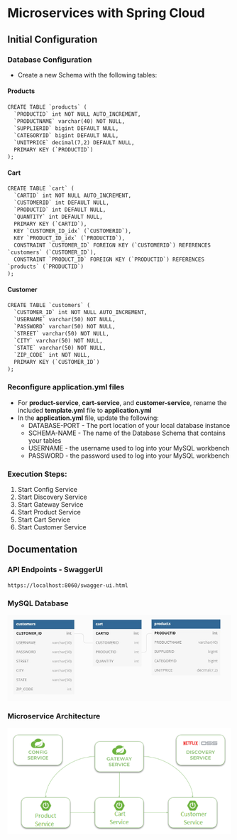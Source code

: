 # Microservices with Spring Cloud

## Initial Configuration

### Database Configuration
- Create a new Schema with the following tables:
#### Products
```shell
CREATE TABLE `products` (
  `PRODUCTID` int NOT NULL AUTO_INCREMENT,
  `PRODUCTNAME` varchar(40) NOT NULL,
  `SUPPLIERID` bigint DEFAULT NULL,
  `CATEGORYID` bigint DEFAULT NULL,
  `UNITPRICE` decimal(7,2) DEFAULT NULL,
  PRIMARY KEY (`PRODUCTID`)
);
```
#### Cart
```shell
CREATE TABLE `cart` (
  `CARTID` int NOT NULL AUTO_INCREMENT,
  `CUSTOMERID` int DEFAULT NULL,
  `PRODUCTID` int DEFAULT NULL,
  `QUANTITY` int DEFAULT NULL,
  PRIMARY KEY (`CARTID`),
  KEY `CUSTOMER_ID_idx` (`CUSTOMERID`),
  KEY `PRODUCT_ID_idx` (`PRODUCTID`),
  CONSTRAINT `CUSTOMER_ID` FOREIGN KEY (`CUSTOMERID`) REFERENCES `customers` (`CUSTOMER_ID`),
  CONSTRAINT `PRODUCT_ID` FOREIGN KEY (`PRODUCTID`) REFERENCES `products` (`PRODUCTID`)
);
```
#### Customer
```shell
CREATE TABLE `customers` (
  `CUSTOMER_ID` int NOT NULL AUTO_INCREMENT,
  `USERNAME` varchar(50) NOT NULL,
  `PASSWORD` varchar(50) NOT NULL,
  `STREET` varchar(50) NOT NULL,
  `CITY` varchar(50) NOT NULL,
  `STATE` varchar(50) NOT NULL,
  `ZIP_CODE` int NOT NULL,
  PRIMARY KEY (`CUSTOMER_ID`)
);
```

### Reconfigure application.yml files
- For **product-service**, **cart-service**, and **customer-service**, rename the included **template.yml**
file to **application.yml**
- In the **application.yml** file, update the following: 
  * DATABASE-PORT - The port location of your local database instance
  * SCHEMA-NAME - The name of the Database Schema that contains your tables
  * USERNAME - the username used to log into your MySQL workbench
  * PASSWORD - the password used to log into your MySQL workbench

### Execution Steps:
1. Start Config Service
2. Start Discovery Service
3. Start Gateway Service
4. Start Product Service
5. Start Cart Service
6. Start Customer Service

## Documentation
### API Endpoints - SwaggerUI
```shell
https://localhost:8060/swagger-ui.html
```


### MySQL Database
![Schema](https://github.com//MZapka/matt-microservices/blob/main/images/dbSchema.jpg?raw=true)

<!-- ![Schema](images/dbSchema.jpg) -->
### Microservice Architecture
<img src="https://raw.githubusercontent.com/MZapka/matt-microservices/main/images/architecture.png" />
<!-- https://cdn.rawgit.com/MZapka/matt-microservices/blob/main/images/dbSchema.jpg -->
<!-- <img src="images/architecture.png" alt="Architecture"/> -->

<!-- ![Architecture](https://github.com//MZapka/matt-microservices/blob/main/images/architecture.png?raw=true) -->

<!-- ![Architecture](images/architecture.png) -->
